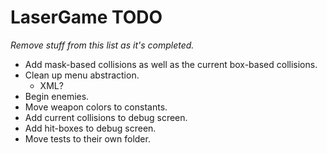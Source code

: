 # LaserGame TODO

*Remove stuff from this list as it's completed.*

- Add mask-based collisions as well as the current box-based collisions.
- Clean up menu abstraction.
  - XML?
- Begin enemies.
- Move weapon colors to constants.
- Add current collisions to debug screen.
- Add hit-boxes to debug screen.
- Move tests to their own folder.
